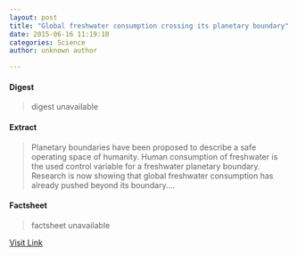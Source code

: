 ```yaml
---
layout: post
title: "Global freshwater consumption crossing its planetary boundary"
date: 2015-06-16 11:19:10
categories: Science
author: unknown author

---
```



#### Digest
>digest unavailable

#### Extract
>Planetary boundaries have been proposed to describe a safe operating space of humanity. Human consumption of freshwater is the used control variable for a freshwater planetary boundary. Research is now showing that global freshwater consumption has already pushed beyond its boundary....

#### Factsheet
>factsheet unavailable

[Visit Link](http://www.sciencedaily.com/releases/2015/06/150616071910.htm)


